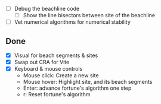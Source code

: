- [ ] Debug the beachline code
  - [ ] Show the line bisectors between site of the beachline

- [ ] Vet numerical algorithms for numerical stability

## Done
- [x] Visual for beach segments & sites
- [x] Swap out CRA for Vite
- [x] Keyboard & mouse controls
  - Mouse click: Create a new site
  - Mouse hover: Highlight site, and its beach segments
  - Enter: advance fortune's algorithm one step
  - r: Reset fortune's algorithm


